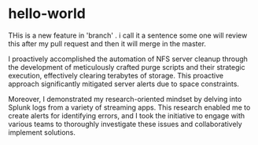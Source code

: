 # hello-world
THis is a new feature in 'branch' . i call it a sentence
some one will review this after my pull request and then it will merge in the master.

I proactively accomplished the automation of NFS server cleanup through the development of meticulously crafted purge scripts and their strategic execution, effectively clearing terabytes of storage. This proactive approach significantly mitigated server alerts due to space constraints.

Moreover, I demonstrated my research-oriented mindset by delving into Splunk logs from a variety of streaming apps. This research enabled me to create alerts for identifying errors, and I took the initiative to engage with various teams to thoroughly investigate these issues and collaboratively implement solutions.
